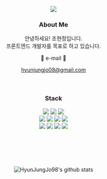 <!--
**HyunJungJo98/HyunJungJo98** is a ✨ _special_ ✨ repository because its `README.md` (this file) appears on your GitHub profile.

Here are some ideas to get you started:

- 🔭 I’m currently working on ...
- 🌱 I’m currently learning ...
- 👯 I’m looking to collaborate on ...
- 🤔 I’m looking for help with ...
- 💬 Ask me about ...
- 📫 How to reach me: ...
- 😄 Pronouns: ...
- ⚡ Fun fact: ...
-->

<p align="center">
  <img src="https://capsule-render.vercel.app/api?type=waving&color=96B5FF&height=300&section=header&text=HyunjungJo&fontSize=70" />
</p>
<div align="center">

  <h3>About Me</h3>
  
안녕하세요! 조현정입니다.  
프론트엔드 개발자를 목표로 하고 있습니다.

:e-mail: e-mail :e-mail:

hyunjungjo08@gmail.com
<br/><br/><br/>
  
  <h3>Stack</h3>
<img src="https://img.shields.io/badge/Python-3776AB?style=flat-square&logo=Python&logoColor=white"/> <img src="https://img.shields.io/badge/HTML5-E34F26?style=flat-square&logo=HTML5&logoColor=white"/> <img src="https://img.shields.io/badge/CSS3-1572B6?style=flat-square&logo=CSS3&logoColor=white"/>  <br/>
<img src="https://img.shields.io/badge/JavaScript-F7DF1E?style=flat-square&logo=JavaScript&logoColor=white"/> <img src="https://img.shields.io/badge/TypeScript-3178C6?style=flat-square&logo=TypeScript&logoColor=white"/> <img src="https://img.shields.io/badge/React-61DAFB?style=flat-square&logo=React&logoColor=white"/> <img src="https://img.shields.io/badge/Android-3DDC84?style=flat-square&logo=Android&logoColor=white"/>  <br/>
<img src="https://img.shields.io/badge/GitHub-181717?style=flat-square&logo=GitHub&logoColor=white"/> <img src="https://img.shields.io/badge/Figma-F24E1E?style=flat-square&logo=Figma&logoColor=white"/> <img src="https://img.shields.io/badge/VisualStudioCode-007ACC?style=flat-square&logo=Visual Studio Code&logoColor=white"/> <img src="https://img.shields.io/badge/Notion-000000?style=flat-square&logo=Notione&logoColor=white"/>

<br/><br/><br/><br/>
  
![HyunJungJo98's github stats](https://github-readme-stats.vercel.app/api?username=HyunJungJo98&show_icons=true)
</div>

